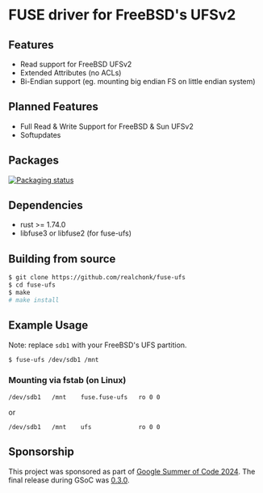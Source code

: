 # FUSE driver for FreeBSD's UFSv2

## Features
- Read support for FreeBSD UFSv2
- Extended Attributes (no ACLs)
- Bi-Endian support (eg. mounting big endian FS on little endian system)

## Planned Features
- Full Read & Write Support for FreeBSD & Sun UFSv2
- Softupdates

## Packages
[![Packaging status](https://repology.org/badge/vertical-allrepos/fusefs:ufs.svg)](https://repology.org/project/fusefs:ufs/versions)

## Dependencies
- rust >= 1.74.0
- libfuse3 or libfuse2 (for fuse-ufs)

## Building from source
```sh
$ git clone https://github.com/realchonk/fuse-ufs
$ cd fuse-ufs
$ make
# make install
```

## Example Usage
Note: replace `sdb1` with your FreeBSD's UFS partition.

```sh
$ fuse-ufs /dev/sdb1 /mnt
```

### Mounting via fstab (on Linux)
```fstab
/dev/sdb1   /mnt    fuse.fuse-ufs   ro 0 0
```
or
```fstab
/dev/sdb1   /mnt    ufs             ro 0 0
```

## Sponsorship
This project was sponsored as part of [Google Summer of Code 2024]($https://summerofcode.withgoogle.com/programs/2024/projects/mCAcivuH).
The final release during GSoC was [0.3.0](https://github.com/realchonk/fuse-ufs/releases/tag/0.3.0).
